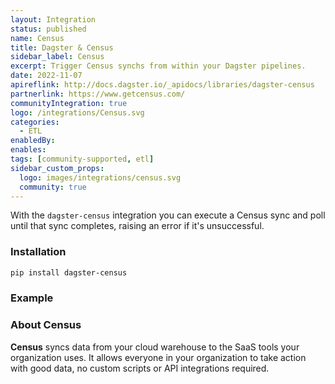 ```yaml
---
layout: Integration
status: published
name: Census
title: Dagster & Census
sidebar_label: Census
excerpt: Trigger Census synchs from within your Dagster pipelines.
date: 2022-11-07
apireflink: http://docs.dagster.io/_apidocs/libraries/dagster-census
partnerlink: https://www.getcensus.com/
communityIntegration: true
logo: /integrations/Census.svg
categories:
  - ETL
enabledBy:
enables:
tags: [community-supported, etl]
sidebar_custom_props: 
  logo: images/integrations/census.svg
  community: true
---
```


With the `dagster-census` integration you can execute a Census sync and poll until that sync completes, raising an error if it's unsuccessful.

### Installation

```bash
pip install dagster-census
```

### Example

<CodeExample path="docs_beta_snippets/docs_beta_snippets/integrations/census.py" language="python" />

### About Census

**Census** syncs data from your cloud warehouse to the SaaS tools your organization uses. It allows everyone in your organization to take action with good data, no custom scripts or API integrations required.
